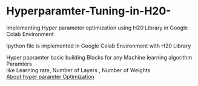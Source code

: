 # Hyperparamter-Tuning-in-H20-
Implementing Hyper parameter optimization using H20 Library in Google Colab Environment <br>

Ipython file is implemented in Google Colab Environment with H20 Library <br>

Hyper papramter basic building Blocks for any Machine learning algorithm Paramters <br>
like Learning rate, Number of Layers , Number of Weights <br>
[About hyper paramter Optimization ](https://www.youtube.com/watch?v=ttE0F7fghfk)

